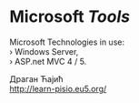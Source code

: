 # Microsoft _Tools_

Microsoft Technologies in use:<br />
› Windows Server,<br />
› ASP.net MVC 4 / 5.<br />

Драган Ћајић<br />
http://learn-pisio.eu5.org/
